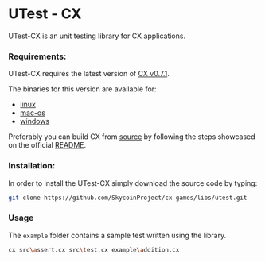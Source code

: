 # UTest - CX

UTest-CX is an unit testing library for CX applications.

### Requirements:
UTest-CX requires the latest version of [CX v0.7.1](https://github.com/SkycoinProject/cx/releases/tag/v0.7.1).

The binaries for this version are available for:
  - [linux](https://github.com/SkycoinProject/cx/releases/download/v0.7.1/cx-0.7.1-bin-linux-x64.zip)
  - [mac-os](https://github.com/SkycoinProject/cx/releases/download/v0.7.1/cx-0.7.1-bin-macos-x64.zip)
  - [windows](https://github.com/SkycoinProject/cx/releases/download/v0.7.1/cx-0.7.1-bin-windows-x64.zip)

Preferably you can build CX from [source](https://github.com/SkycoinProject/cx/tree/develop) by following the steps showcased on the official [README](https://github.com/SkycoinProject/cx/blob/develop/README.md).


### Installation:
In order to install the UTest-CX simply download the source code by typing:
```bash
git clone https://github.com/SkycoinProject/cx-games/libs/utest.git
```


### Usage
The `example` folder contains a sample test written using the library.
```bash
cx src\assert.cx src\test.cx example\addition.cx
```
